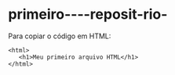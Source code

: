 # primeiro----reposit-rio-

Para copiar o código em HTML:
```
<html>
   <h1>Meu primeiro arquivo HTML</h1>
</html>
```
